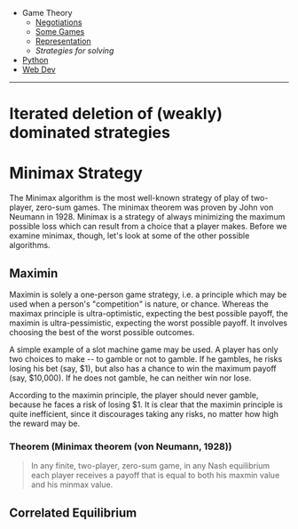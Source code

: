 <!-- Top Navigation -->
* Game Theory
   * [Negotiations](/negotiations.md)
   * [Some Games](/gt-games.md)
   * [Representation](/gt-representation.md)
   * *Strategies for solving*
* [Python](/python.md)
* [Web Dev](/web-dev.md)

---

# Iterated deletion of (weakly) dominated strategies

# Minimax Strategy

The Minimax algorithm is the most well-known strategy of play of two-player, zero-sum games. The minimax theorem was proven by John von Neumann in 1928. Minimax is a strategy of always minimizing the maximum possible loss which can result from a choice that a player makes. Before we examine minimax, though, let's look at some of the other possible algorithms.

## Maximin

Maximin is solely a one-person game strategy, i.e. a principle which may be used when a person's "competition" is nature, or chance. Whereas the maximax principle is ultra-optimistic, expecting the best possible payoff, the maximin is ultra-pessimistic, expecting the worst possible payoff. It involves choosing the best of the worst possible outcomes.

A simple example of a slot machine game may be used. A player has only two choices to make -- to gamble or not to gamble. If he gambles, he risks losing his bet (say, $1), but also has a chance to win the maximum payoff (say, $10,000). If he does not gamble, he can neither win nor lose.

According to the maximin principle, the player should never gamble, because he faces a risk of losing $1. It is clear that the maximin principle is quite inefficient, since it discourages taking any risks, no matter how high the reward may be.

### Theorem (Minimax theorem (von Neumann, 1928))
>In any finite, two-player, zero-sum game, in any Nash equilibrium each player receives a payoff that is equal to both his maxmin value and his minmax value.

## Correlated Equilibrium

